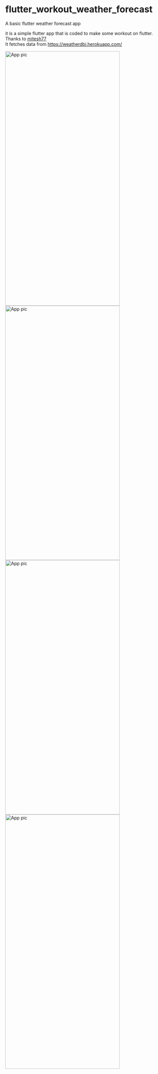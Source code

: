 # flutter_workout_weather_forecast

A basic flutter weather forecast app

it is a simple flutter app that is coded to make some workout on flutter.
Thanks to <a href="https://github.com/mitesh77/Best-Flutter-UI-Templates"> mitesh77 </a>
</br>
It fetches data from https://weatherdbi.herokuapp.com/


<img src="https://github.com/gokhankar/weather_forecast_flutter/blob/master/assets/screenshots/Screenshot_20220504-171121.jpg" alt="App pic" width="360" height="800">

<img src="https://github.com/gokhankar/weather_forecast_flutter/blob/master/assets/screenshots/Screenshot_20220504-171142.jpg" alt="App pic" width="360" height="800">

<img src="https://github.com/gokhankar/weather_forecast_flutter/blob/master/assets/screenshots/Screenshot_20220504-171208.jpg" alt="App pic" width="360" height="800">

<img src="https://github.com/gokhankar/weather_forecast_flutter/blob/master/assets/screenshots/Screenshot_20220504-171219.jpg" alt="App pic" width="360" height="800">
